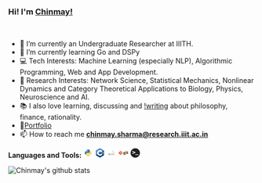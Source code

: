 ### Hi! I'm [Chinmay!](https://ubermayinch.github.io/blog/)
<br/>

- 🔭 I’m currently an Undergraduate Researcher at IIITH.
- 🌱 I’m currently learning Go and DSPy
- 💻 Tech Interests: Machine Learning (especially NLP), Algorithmic Programming, Web and App Development.
- 🧪 Research Interests: Network Science, Statistical Mechanics, Nonlinear Dynamics and Category Theoretical Applications to Biology, Physics, Neuroscience and AI.
- 📚 I also love learning, discussing and [!writing](https://toomanycents.blogspot.com/) about philosophy, finance, rationality.
- 📝[Portfolio](https://ubermayinch.github.io/blog)
- 📫 How to reach me **chinmay.sharma@research.iiit.ac.in**



**Languages and Tools:**
<code><img height="20" src="https://raw.githubusercontent.com/github/explore/80688e429a7d4ef2fca1e82350fe8e3517d3494d/topics/python/python.png"></code>
<code><img height="20" src="https://raw.githubusercontent.com/github/explore/80688e429a7d4ef2fca1e82350fe8e3517d3494d/topics/cpp/cpp.png"></code>
<code><img height="20" src="https://raw.githubusercontent.com/github/explore/80688e429a7d4ef2fca1e82350fe8e3517d3494d/topics/mysql/mysql.png"></code>
<code><img height="20" src="https://raw.githubusercontent.com/github/explore/80688e429a7d4ef2fca1e82350fe8e3517d3494d/topics/git/git.png"></code>
<code><img height="20" src="https://raw.githubusercontent.com/github/explore/80688e429a7d4ef2fca1e82350fe8e3517d3494d/topics/terminal/terminal.png"></code>

![Chinmay's github stats](https://github-readme-stats.vercel.app/api?username=UberMayinch&show_icons=true&hide_border=true)
